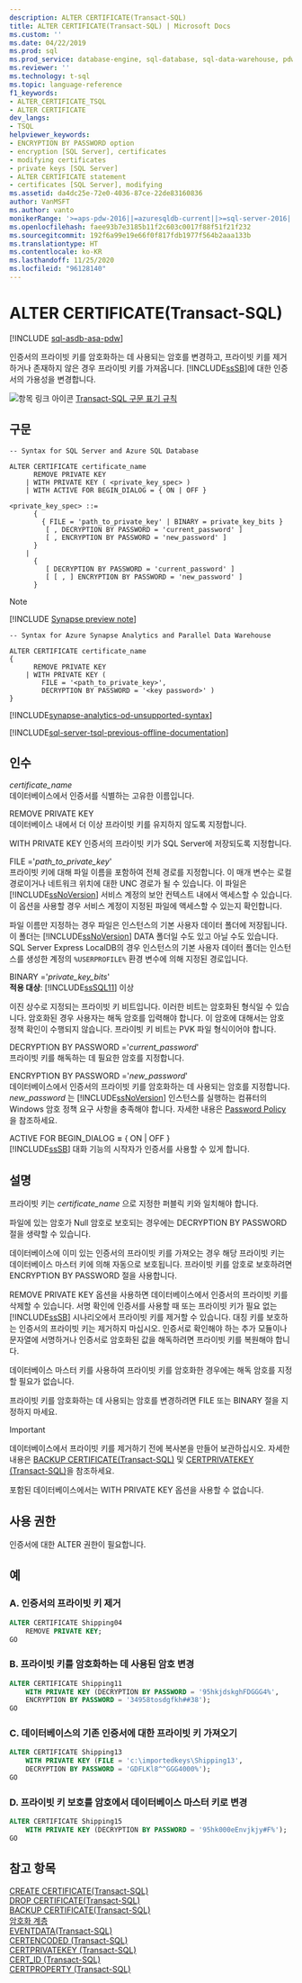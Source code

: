 ```yaml
---
description: ALTER CERTIFICATE(Transact-SQL)
title: ALTER CERTIFICATE(Transact-SQL) | Microsoft Docs
ms.custom: ''
ms.date: 04/22/2019
ms.prod: sql
ms.prod_service: database-engine, sql-database, sql-data-warehouse, pdw
ms.reviewer: ''
ms.technology: t-sql
ms.topic: language-reference
f1_keywords:
- ALTER_CERTIFICATE_TSQL
- ALTER CERTIFICATE
dev_langs:
- TSQL
helpviewer_keywords:
- ENCRYPTION BY PASSWORD option
- encryption [SQL Server], certificates
- modifying certificates
- private keys [SQL Server]
- ALTER CERTIFICATE statement
- certificates [SQL Server], modifying
ms.assetid: da4dc25e-72e0-4036-87ce-22de83160836
author: VanMSFT
ms.author: vanto
monikerRange: '>=aps-pdw-2016||=azuresqldb-current||>=sql-server-2016||=sqlallproducts-allversions||>=sql-server-linux-2017||=azuresqldb-mi-current||=azure-sqldw-latest'
ms.openlocfilehash: faee93b7e3185b11f2c603c0017f88f51f21f232
ms.sourcegitcommit: 192f6a99e19e66f0f817fdb1977f564b2aaa133b
ms.translationtype: HT
ms.contentlocale: ko-KR
ms.lasthandoff: 11/25/2020
ms.locfileid: "96128140"
---
```

# <a name="alter-certificate-transact-sql"></a>ALTER CERTIFICATE(Transact-SQL)

[!INCLUDE [sql-asdb-asa-pdw](../../includes/applies-to-version/sql-asdb-asa-pdw.md)]

  인증서의 프라이빗 키를 암호화하는 데 사용되는 암호를 변경하고, 프라이빗 키를 제거하거나 존재하지 않은 경우 프라이빗 키를 가져옵니다. [!INCLUDE[ssSB](../../includes/sssb-md.md)]에 대한 인증서의 가용성을 변경합니다.  
  
 ![항목 링크 아이콘](../../database-engine/configure-windows/media/topic-link.gif "항목 링크 아이콘") [Transact-SQL 구문 표기 규칙](../../t-sql/language-elements/transact-sql-syntax-conventions-transact-sql.md)  
  
## <a name="syntax"></a>구문  
  
```syntaxsql
-- Syntax for SQL Server and Azure SQL Database  
  
ALTER CERTIFICATE certificate_name   
      REMOVE PRIVATE KEY  
    | WITH PRIVATE KEY ( <private_key_spec> )  
    | WITH ACTIVE FOR BEGIN_DIALOG = { ON | OFF }  
  
<private_key_spec> ::=   
      {   
        { FILE = 'path_to_private_key' | BINARY = private_key_bits }  
         [ , DECRYPTION BY PASSWORD = 'current_password' ]  
         [ , ENCRYPTION BY PASSWORD = 'new_password' ]  
      }  
    |  
      {  
         [ DECRYPTION BY PASSWORD = 'current_password' ]  
         [ [ , ] ENCRYPTION BY PASSWORD = 'new_password' ]  
      }  
``` 
 
> [!Note]
> [!INCLUDE [Synapse preview note](../../includes/synapse-preview-note.md)]
 
```syntaxsql  
-- Syntax for Azure Synapse Analytics and Parallel Data Warehouse  
  
ALTER CERTIFICATE certificate_name   
{  
      REMOVE PRIVATE KEY  
    | WITH PRIVATE KEY (   
        FILE = '<path_to_private_key>',  
        DECRYPTION BY PASSWORD = '<key password>' )
}  
```  
[!INCLUDE[synapse-analytics-od-unsupported-syntax](../../includes/synapse-analytics-od-unsupported-syntax.md)]  

[!INCLUDE[sql-server-tsql-previous-offline-documentation](../../includes/sql-server-tsql-previous-offline-documentation.md)]

## <a name="arguments"></a>인수
 *certificate_name*  
 데이터베이스에서 인증서를 식별하는 고유한 이름입니다.  
  
 REMOVE PRIVATE KEY  
 데이터베이스 내에서 더 이상 프라이빗 키를 유지하지 않도록 지정합니다.  
  
 WITH PRIVATE KEY 인증서의 프라이빗 키가 SQL Server에 저장되도록 지정합니다.

 FILE ='*path_to_private_key*'  
 프라이빗 키에 대해 파일 이름을 포함하여 전체 경로를 지정합니다. 이 매개 변수는 로컬 경로이거나 네트워크 위치에 대한 UNC 경로가 될 수 있습니다. 이 파일은 [!INCLUDE[ssNoVersion](../../includes/ssnoversion-md.md)] 서비스 계정의 보안 컨텍스트 내에서 액세스할 수 있습니다. 이 옵션을 사용할 경우 서비스 계정이 지정된 파일에 액세스할 수 있는지 확인합니다.
 
 파일 이름만 지정하는 경우 파일은 인스턴스의 기본 사용자 데이터 폴더에 저장됩니다. 이 폴더는 [!INCLUDE[ssNoVersion](../../includes/ssnoversion-md.md)] DATA 폴더일 수도 있고 아닐 수도 있습니다. SQL Server Express LocalDB의 경우 인스턴스의 기본 사용자 데이터 폴더는 인스턴스를 생성한 계정의 `%USERPROFILE%` 환경 변수에 의해 지정된 경로입니다.  
  
 BINARY ='*private_key_bits*'  
 **적용 대상**: [!INCLUDE[ssSQL11](../../includes/sssql11-md.md)] 이상  
  
 이진 상수로 지정되는 프라이빗 키 비트입니다. 이러한 비트는 암호화된 형식일 수 있습니다. 암호화된 경우 사용자는 해독 암호를 입력해야 합니다. 이 암호에 대해서는 암호 정책 확인이 수행되지 않습니다. 프라이빗 키 비트는 PVK 파일 형식이어야 합니다.  
  
 DECRYPTION BY PASSWORD ='*current_password*'  
 프라이빗 키를 해독하는 데 필요한 암호를 지정합니다.  
  
 ENCRYPTION BY PASSWORD ='*new_password*'  
 데이터베이스에서 인증서의 프라이빗 키를 암호화하는 데 사용되는 암호를 지정합니다. *new_password* 는 [!INCLUDE[ssNoVersion](../../includes/ssnoversion-md.md)] 인스턴스를 실행하는 컴퓨터의 Windows 암호 정책 요구 사항을 충족해야 합니다. 자세한 내용은 [Password Policy](../../relational-databases/security/password-policy.md)을 참조하세요.  
  
 ACTIVE FOR BEGIN_DIALOG **=** { ON | OFF }  
 [!INCLUDE[ssSB](../../includes/sssb-md.md)] 대화 기능의 시작자가 인증서를 사용할 수 있게 합니다.  
  
## <a name="remarks"></a>설명  
 프라이빗 키는 *certificate_name* 으로 지정한 퍼블릭 키와 일치해야 합니다.  
  
 파일에 있는 암호가 Null 암호로 보호되는 경우에는 DECRYPTION BY PASSWORD 절을 생략할 수 있습니다.  
  
 데이터베이스에 이미 있는 인증서의 프라이빗 키를 가져오는 경우 해당 프라이빗 키는 데이터베이스 마스터 키에 의해 자동으로 보호됩니다. 프라이빗 키를 암호로 보호하려면 ENCRYPTION BY PASSWORD 절을 사용합니다.  
  
 REMOVE PRIVATE KEY 옵션을 사용하면 데이터베이스에서 인증서의 프라이빗 키를 삭제할 수 있습니다. 서명 확인에 인증서를 사용할 때 또는 프라이빗 키가 필요 없는 [!INCLUDE[ssSB](../../includes/sssb-md.md)] 시나리오에서 프라이빗 키를 제거할 수 있습니다. 대칭 키를 보호하는 인증서의 프라이빗 키는 제거하지 마십시오. 인증서로 확인해야 하는 추가 모듈이나 문자열에 서명하거나 인증서로 암호화된 값을 해독하려면 프라이빗 키를 복원해야 합니다.   
  
 데이터베이스 마스터 키를 사용하여 프라이빗 키를 암호화한 경우에는 해독 암호를 지정할 필요가 없습니다.  
 
 프라이빗 키를 암호화하는 데 사용되는 암호를 변경하려면 FILE 또는 BINARY 절을 지정하지 마세요.
  
> [!IMPORTANT]  
>  데이터베이스에서 프라이빗 키를 제거하기 전에 복사본을 만들어 보관하십시오. 자세한 내용은 [BACKUP CERTIFICATE&#40;Transact-SQL&#41;](../../t-sql/statements/backup-certificate-transact-sql.md) 및 [CERTPRIVATEKEY &#40;Transact-SQL&#41;](../../t-sql/functions/certprivatekey-transact-sql.md)을 참조하세요.  
  
 포함된 데이터베이스에서는 WITH PRIVATE KEY 옵션을 사용할 수 없습니다.  
  
## <a name="permissions"></a>사용 권한  
 인증서에 대한 ALTER 권한이 필요합니다.  
  
## <a name="examples"></a>예  
  
### <a name="a-removing-the-private-key-of-a-certificate"></a>A. 인증서의 프라이빗 키 제거  
  
```sql  
ALTER CERTIFICATE Shipping04   
    REMOVE PRIVATE KEY;  
GO  
```  
  
### <a name="b-changing-the-password-that-is-used-to-encrypt-the-private-key"></a>B. 프라이빗 키를 암호화하는 데 사용된 암호 변경  
  
```sql  
ALTER CERTIFICATE Shipping11   
    WITH PRIVATE KEY (DECRYPTION BY PASSWORD = '95hkjdskghFDGGG4%',  
    ENCRYPTION BY PASSWORD = '34958tosdgfkh##38');  
GO  
```  
  
### <a name="c-importing-a-private-key-for-a-certificate-that-is-already-present-in-the-database"></a>C. 데이터베이스의 기존 인증서에 대한 프라이빗 키 가져오기  
  
```sql  
ALTER CERTIFICATE Shipping13   
    WITH PRIVATE KEY (FILE = 'c:\importedkeys\Shipping13',  
    DECRYPTION BY PASSWORD = 'GDFLKl8^^GGG4000%');  
GO  
```  
  
### <a name="d-changing-the-protection-of-the-private-key-from-a-password-to-the-database-master-key"></a>D. 프라이빗 키 보호를 암호에서 데이터베이스 마스터 키로 변경  
  
```sql  
ALTER CERTIFICATE Shipping15   
    WITH PRIVATE KEY (DECRYPTION BY PASSWORD = '95hk000eEnvjkjy#F%');  
GO  
```  
  
## <a name="see-also"></a>참고 항목  
 [CREATE CERTIFICATE&#40;Transact-SQL&#41;](../../t-sql/statements/create-certificate-transact-sql.md)  
 [DROP CERTIFICATE&#40;Transact-SQL&#41;](../../t-sql/statements/drop-certificate-transact-sql.md)  
 [BACKUP CERTIFICATE&#40;Transact-SQL&#41;](../../t-sql/statements/backup-certificate-transact-sql.md)  
 [암호화 계층](../../relational-databases/security/encryption/encryption-hierarchy.md)  
 [EVENTDATA&#40;Transact-SQL&#41;](../../t-sql/functions/eventdata-transact-sql.md)  
 [CERTENCODED &#40;Transact-SQL&#41;](../../t-sql/functions/certencoded-transact-sql.md)  
 [CERTPRIVATEKEY &#40;Transact-SQL&#41;](../../t-sql/functions/certprivatekey-transact-sql.md)  
 [CERT_ID &#40;Transact-SQL&#41;](../../t-sql/functions/cert-id-transact-sql.md)  
 [CERTPROPERTY &#40;Transact-SQL&#41;](../../t-sql/functions/certproperty-transact-sql.md)  
  
  

